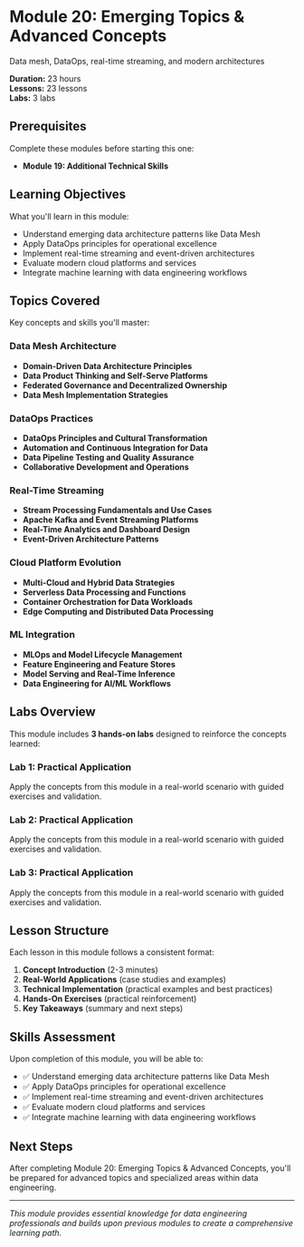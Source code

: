 # Module 20: Emerging Topics & Advanced Concepts

Data mesh, DataOps, real-time streaming, and modern architectures

**Duration:** 23 hours  
**Lessons:** 23 lessons  
**Labs:** 3 labs

## Prerequisites

Complete these modules before starting this one:

- **Module 19: Additional Technical Skills**

## Learning Objectives

What you'll learn in this module:

- Understand emerging data architecture patterns like Data Mesh
- Apply DataOps principles for operational excellence
- Implement real-time streaming and event-driven architectures
- Evaluate modern cloud platforms and services
- Integrate machine learning with data engineering workflows

## Topics Covered

Key concepts and skills you'll master:

### Data Mesh Architecture
- **Domain-Driven Data Architecture Principles**
- **Data Product Thinking and Self-Serve Platforms**
- **Federated Governance and Decentralized Ownership**
- **Data Mesh Implementation Strategies**

### DataOps Practices
- **DataOps Principles and Cultural Transformation**
- **Automation and Continuous Integration for Data**
- **Data Pipeline Testing and Quality Assurance**
- **Collaborative Development and Operations**

### Real-Time Streaming
- **Stream Processing Fundamentals and Use Cases**
- **Apache Kafka and Event Streaming Platforms**
- **Real-Time Analytics and Dashboard Design**
- **Event-Driven Architecture Patterns**

### Cloud Platform Evolution
- **Multi-Cloud and Hybrid Data Strategies**
- **Serverless Data Processing and Functions**
- **Container Orchestration for Data Workloads**
- **Edge Computing and Distributed Data Processing**

### ML Integration
- **MLOps and Model Lifecycle Management**
- **Feature Engineering and Feature Stores**
- **Model Serving and Real-Time Inference**
- **Data Engineering for AI/ML Workflows**



## Labs Overview

This module includes **3 hands-on labs** designed to reinforce the concepts learned:

### Lab 1: Practical Application
Apply the concepts from this module in a real-world scenario with guided exercises and validation.

### Lab 2: Practical Application
Apply the concepts from this module in a real-world scenario with guided exercises and validation.

### Lab 3: Practical Application
Apply the concepts from this module in a real-world scenario with guided exercises and validation.



## Lesson Structure

Each lesson in this module follows a consistent format:

1. **Concept Introduction** (2-3 minutes)
2. **Real-World Applications** (case studies and examples)
3. **Technical Implementation** (practical examples and best practices)
4. **Hands-On Exercises** (practical reinforcement)
5. **Key Takeaways** (summary and next steps)

## Skills Assessment

Upon completion of this module, you will be able to:

- ✅ Understand emerging data architecture patterns like Data Mesh
- ✅ Apply DataOps principles for operational excellence
- ✅ Implement real-time streaming and event-driven architectures
- ✅ Evaluate modern cloud platforms and services
- ✅ Integrate machine learning with data engineering workflows

## Next Steps

After completing Module 20: Emerging Topics & Advanced Concepts, you'll be prepared for advanced topics and specialized areas within data engineering.

---

*This module provides essential knowledge for data engineering professionals and builds upon previous modules to create a comprehensive learning path.*